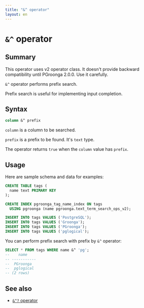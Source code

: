 ```yaml
---
title: "&^ operator"
layout: en
---
```


# `&^` operator

## Summary

This operator uses v2 operator class. It doesn't provide backward compatibility until PGroonga 2.0.0. Use it carefully.

`&^` operator performs prefix search.

Prefix search is useful for implementing input completion.

## Syntax

```sql
column &^ prefix
```

`column` is a column to be searched.

`prefix` is a prefix to be found. It's `text` type.

The operator returns `true` when the `column` value has `prefix`.

## Usage

Here are sample schema and data for examples:

```sql
CREATE TABLE tags (
  name text PRIMARY KEY
);

CREATE INDEX pgroonga_tag_name_index ON tags
  USING pgroonga (name pgroonga.text_term_search_ops_v2);
```

```sql
INSERT INTO tags VALUES ('PostgreSQL');
INSERT INTO tags VALUES ('Groonga');
INSERT INTO tags VALUES ('PGroonga');
INSERT INTO tags VALUES ('pglogical');
```

You can perform prefix search with prefix by `&^` operator:

```sql
SELECT * FROM tags WHERE name &^ 'pg';
--    name    
-- -----------
--  PGroonga
--  pglogical
-- (2 rows)
```

## See also

  * [`&^?` operator](prefix-rk-search-v2.html)
